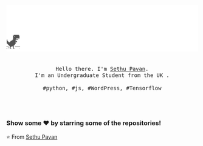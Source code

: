 <p align="center">
  <img src="https://github.com/sethupavan12/sethupavan12/blob/master/screenshot.gif"  />
  <br>
  <br>
  <br>
  <samp>Hello there. I'm <a href="https://sethupavan.me">Sethu Pavan</a>.<br> I'm an Undergraduate Student from the UK .<br><br>#python, #js, #WordPress, #Tensorflow</samp>
  <br>
  <br>
  <br>
  <br>




   ### Show some ❤️ by starring some of the repositories!

   ⭐️ From [Sethu Pavan](https://github.com/sethupavan12)


</p>
